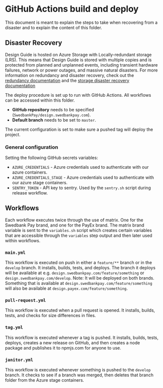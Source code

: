 # GitHub Actions build and deploy

This document is meant to explain the steps to take when recovering from a disaster and to explain the content of this folder.

## Disaster Recovery

Design Guide is hosted on Azure Storage with Locally-redundant storage (LRS). This means that Design Guide is stored with multiple copies and is protected from planned and unplanned events, including transient hardware failures, network or power outages, and massive natural disasters. For more information on redundancy and disaster recovery, check out the [redundancy documentation](https://docs.microsoft.com/en-us/azure/storage/common/storage-redundancy "Redundancy Documentation") and the [storage disaster recovery documentation](https://docs.microsoft.com/en-us/azure/storage/common/storage-disaster-recovery-guidance "Disaster Recovery Documentation")

The deploy procedure is set up to run with GitHub Actions. All workflows can be accessed within this folder.

-   **GitHub repository** needs to be specified (`SwedbankPay/design.swedbankpay.com`).
-   **Default branch** needs to be set to `master`.

The current configuration is set to make sure a pushed tag will deploy the project.

### General configuration

Setting the following GitHub secrets variables:

-   `AZURE_CREDENTIALS` - Azure credentials used to authenticate with our azure containers.
-   `AZURE_CREDENTIALS_STAGE` - Azure credentials used to authenticate with our azure stage containers.
-   `SENTRY_TOKEN` - API key to sentry. Used by the `sentry.sh` script during release workflow.

## Workflows

Each workflow executes twice through the use of matrix. One for the Swedbank Pay brand, and one for the PayEx brand. 
The matrix brand variable is sent to the `variables.sh` script which creates certain variables that are accessible through the `variables` step output and then later used within workflows.

### `main.yml`

This workflow is executed on push in either a `feature/**` branch or in the `develop` branch. It installs, builds, tests, and deploys. The branch it deploys will be available at e.g. `design.swedbankpay.com/feature/something` or `design.swedbankpay.com/develop`.
Note: It will be deployed on both brands. Something that is available at `design.swedbankpay.com/feature/something` will also be available at `design.payex.com/feature/something`.

### `pull-request.yml`

This workflow is executed when a pull request is opened. It installs, builds, tests, and checks for size differences in files.

### `tag.yml`

This workflow is executed whenever a tag is pushed. It installs, builds, tests, deploys, creates a new release on GitHub, and then creates a node package and publishes it to npmjs.com for anyone to use.

### `janitor.yml`

This workflow is executed whenever something is pushed to the `develop` branch. It checks to see if a branch was merged, then deletes that branch folder from the Azure stage containers.
